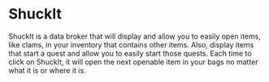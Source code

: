 # ShuckIt

ShuckIt is a data broker that will display and allow you to easily open items, like clams, in your inventory that contains other items. Also, display items that start a quest and allow you to easily start those quests. Each time to click on ShuckIt, it will open the next openable item in your bags no matter what it is or where it is.
